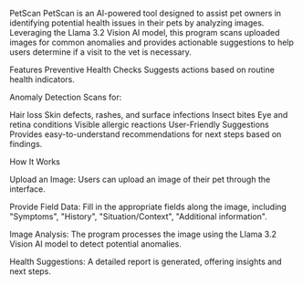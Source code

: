 PetScan
PetScan is an AI-powered tool designed to assist pet owners in identifying potential health issues in their pets by analyzing images. Leveraging the Llama 3.2 Vision AI model, this program scans uploaded images for common anomalies and provides actionable suggestions to help users determine if a visit to the vet is necessary.

Features
Preventive Health Checks
Suggests actions based on routine health indicators.

Anomaly Detection
Scans for:

Hair loss
Skin defects, rashes, and surface infections
Insect bites
Eye and retina conditions
Visible allergic reactions
User-Friendly Suggestions
Provides easy-to-understand recommendations for next steps based on findings.

How It Works

Upload an Image: Users can upload an image of their pet through the interface.

Provide Field Data: Fill in the appropriate fields along the image, including "Symptoms", "History", "Situation/Context", "Additional information".

Image Analysis: The program processes the image using the Llama 3.2 Vision AI model to detect potential anomalies.

Health Suggestions: A detailed report is generated, offering insights and next steps.
